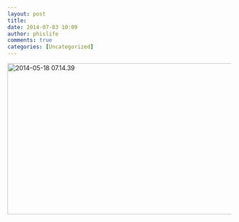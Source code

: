 ```yaml
---
layout: post
title: 
date: 2014-07-03 10:09
author: phislife
comments: true
categories: [Uncategorized]
---
```

<a href="http://philippineislandliving.com/?attachment_id=1444" rel="attachment wp-att-1444"><img class="alignleft size-large wp-image-1444" alt="2014-05-18 07.14.39" src="http://philippineislandliving.com/wp-content/uploads/2014/07/2014-05-18-07.14.39-1024x341.jpg" width="1024" height="341" /></a>
